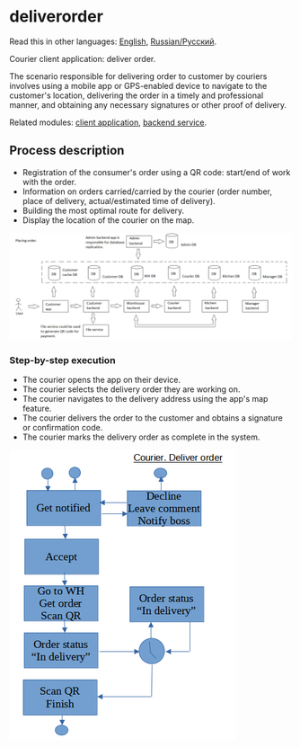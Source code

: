 # deliverorder

Read this in other languages: [English](deliverorder.md), [Russian/Русский](deliverorder.ru.md). 

Courier client application: deliver order.

The scenario responsible for delivering order to customer by couriers involves using a mobile app or GPS-enabled device to navigate to the customer's location, delivering the order in a timely and professional manner, and obtaining any necessary signatures or other proof of delivery.

Related modules: [client application](../../frontend/courierclient.md), [backend service](../../backend/courierbackend.md).

## Process description

- Registration of the consumer's order using a QR code: start/end of work with the order.
- Information on orders carried/carried by the courier (order number, place of delivery, actual/estimated time of delivery).
- Building the most optimal route for delivery.
- Display the location of the courier on the map.

![placing_order_overall](../../img/placing_order_overall.png)

### Step-by-step execution

- The courier opens the app on their device.
- The courier selects the delivery order they are working on.
- The courier navigates to the delivery address using the app's map feature.
- The courier delivers the order to the customer and obtains a signature or confirmation code.
- The courier marks the delivery order as complete in the system.

![courier.deliverorder](../../img/activitydiagrams/courier.deliverorder.png)
